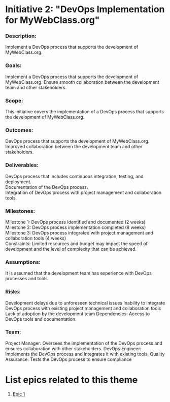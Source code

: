 # Initiative 2: "DevOps Implementation for MyWebClass.org"

### Description: 
Implement a DevOps process that supports the development of MyWebClass.org.

### Goals:
Implement a DevOps process that supports the development of MyWebClass.org.
Ensure smooth collaboration between the development team and other stakeholders.

### Scope: 
This initiative covers the implementation of a DevOps process that supports the development of MyWebClass.org.

### Outcomes:

DevOps process that supports the development of MyWebClass.org.</br>
Improved collaboration between the development team and other stakeholders.

### Deliverables:
DevOps process that includes continuous integration, testing, and deployment.</br>
Documentation of the DevOps process.</br>
Integration of DevOps process with project management and collaboration tools.

### Milestones:

Milestone 1: DevOps process identified and documented (2 weeks)</br>
Milestone 2: DevOps process implementation completed (8 weeks)</br>
Milestone 3: DevOps process integrated with project management and collaboration tools (4 weeks)</br>
Constraints: Limited resources and budget may impact the speed of development and the level of complexity that can be achieved.</br>

### Assumptions: 
It is assumed that the development team has experience with DevOps processes and tools.

### Risks:

Development delays due to unforeseen technical issues
Inability to integrate DevOps process with existing project management and collaboration tools
Lack of adoption by the development team
Dependencies: Access to DevOps tools and documentation.

### Team:

Project Manager: Oversees the implementation of the DevOps process and ensures collaboration with other stakeholders.
DevOps Engineer: Implements the DevOps process and integrates it with existing tools.
Quality Assurance: Tests the DevOps process to ensure compliance

# List epics related to this theme
1. [Epic 1](documentation/templates/theme/initiatives/epics/epic_template.md)

